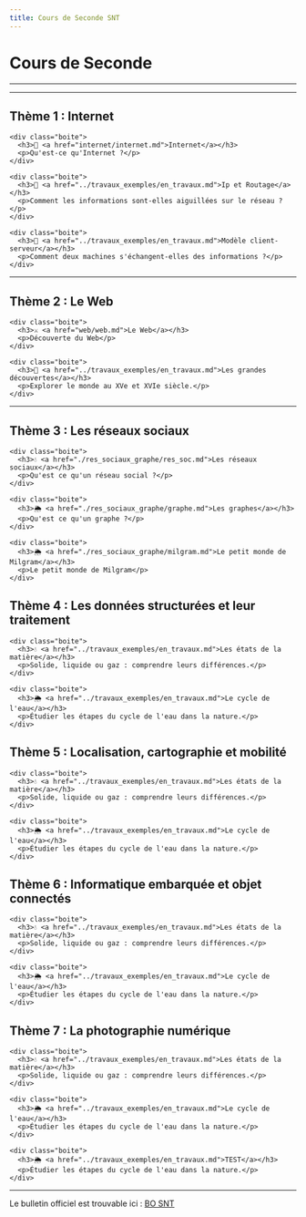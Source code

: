 ```yaml
---
title: Cours de Seconde SNT
---
```


# Cours de Seconde

---

<link rel="stylesheet" href="../assets/style.css" />

---

## Thème 1 : Internet

<div class="cours-section">
  <div class="boites-lecons">

    <div class="boite">
      <h3>🔢 <a href="internet/internet.md">Internet</a></h3>
      <p>Qu'est-ce qu'Internet ?</p>
    </div>

    <div class="boite">
      <h3>🧮 <a href="../travaux_exemples/en_travaux.md">Ip et Routage</a></h3>
      <p>Comment les informations sont-elles aiguillées sur le réseau ?</p>
    </div>

    <div class="boite">
      <h3>🧮 <a href="../travaux_exemples/en_travaux.md">Modèle client-serveur</a></h3>
      <p>Comment deux machines s'échangent-elles des informations ?</p>
    </div>

  </div>
</div>

---

## Thème 2 : Le Web

<div class="cours-section">
  <div class="boites-lecons">

    <div class="boite">
      <h3>⚔️ <a href="web/web.md">Le Web</a></h3>
      <p>Découverte du Web</p>
    </div>

    <div class="boite">
      <h3>🧭 <a href="../travaux_exemples/en_travaux.md">Les grandes découvertes</a></h3>
      <p>Explorer le monde au XVe et XVIe siècle.</p>
    </div>

  </div>
</div>

---

## Thème 3 : Les réseaux sociaux

<div class="cours-section">
  <div class="boites-lecons">

    <div class="boite">
      <h3>💧 <a href="./res_sociaux_graphe/res_soc.md">Les réseaux sociaux</a></h3>
      <p>Qu'est ce qu'un réseau social ?</p>
    </div>

    <div class="boite">
      <h3>🌦️ <a href="./res_sociaux_graphe/graphe.md">Les graphes</a></h3>
      <p>Qu'est ce qu'un graphe ?</p>
    </div>

    <div class="boite">
      <h3>🌦️ <a href="./res_sociaux_graphe/milgram.md">Le petit monde de Milgram</a></h3>
      <p>Le petit monde de Milgram</p>
    </div>

  </div>
</div>

## Thème 4 : Les données structurées et leur traitement

<div class="cours-section">
  <div class="boites-lecons">

    <div class="boite">
      <h3>💧 <a href="../travaux_exemples/en_travaux.md">Les états de la matière</a></h3>
      <p>Solide, liquide ou gaz : comprendre leurs différences.</p>
    </div>

    <div class="boite">
      <h3>🌦️ <a href="../travaux_exemples/en_travaux.md">Le cycle de l'eau</a></h3>
      <p>Étudier les étapes du cycle de l'eau dans la nature.</p>
    </div>

  </div>
</div>

## Thème 5 : Localisation, cartographie et mobilité

<div class="cours-section">
  <div class="boites-lecons">

    <div class="boite">
      <h3>💧 <a href="../travaux_exemples/en_travaux.md">Les états de la matière</a></h3>
      <p>Solide, liquide ou gaz : comprendre leurs différences.</p>
    </div>

    <div class="boite">
      <h3>🌦️ <a href="../travaux_exemples/en_travaux.md">Le cycle de l'eau</a></h3>
      <p>Étudier les étapes du cycle de l'eau dans la nature.</p>
    </div>

  </div>
</div>

## Thème 6 : Informatique embarquée et objet connectés

<div class="cours-section">
  <div class="boites-lecons">

    <div class="boite">
      <h3>💧 <a href="../travaux_exemples/en_travaux.md">Les états de la matière</a></h3>
      <p>Solide, liquide ou gaz : comprendre leurs différences.</p>
    </div>

    <div class="boite">
      <h3>🌦️ <a href="../travaux_exemples/en_travaux.md">Le cycle de l'eau</a></h3>
      <p>Étudier les étapes du cycle de l'eau dans la nature.</p>
    </div>

  </div>
</div>

## Thème 7 : La photographie numérique

<div class="cours-section">
  <div class="boites-lecons">

    <div class="boite">
      <h3>💧 <a href="../travaux_exemples/en_travaux.md">Les états de la matière</a></h3>
      <p>Solide, liquide ou gaz : comprendre leurs différences.</p>
    </div>

    <div class="boite">
      <h3>🌦️ <a href="../travaux_exemples/en_travaux.md">Le cycle de l'eau</a></h3>
      <p>Étudier les étapes du cycle de l'eau dans la nature.</p>
    </div>

    <div class="boite">
      <h3>🌦️ <a href="../travaux_exemples/en_travaux.md">TEST</a></h3>
      <p>Étudier les étapes du cycle de l'eau dans la nature.</p>
    </div>

  </div>
</div>

---

Le bulletin officiel est trouvable ici : [BO SNT](BO_SNT.pdf)

